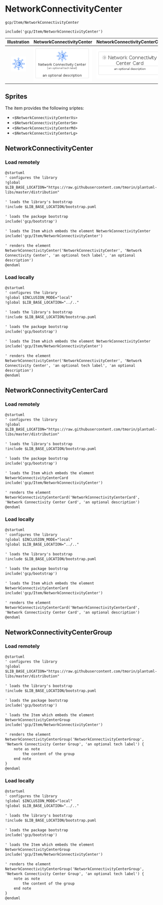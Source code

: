 # NetworkConnectivityCenter


```text
gcp/Item/NetworkConnectivityCenter
```

```text
include('gcp/Item/NetworkConnectivityCenter')
```



| Illustration | NetworkConnectivityCenter | NetworkConnectivityCenterCard | NetworkConnectivityCenterGroup |
| :---: | :---: | :---: | :---: |
| ![illustration for Illustration](../../gcp/Item/NetworkConnectivityCenter.png) | ![illustration for NetworkConnectivityCenter](../../gcp/Item/NetworkConnectivityCenter.Local.png) | ![illustration for NetworkConnectivityCenterCard](../../gcp/Item/NetworkConnectivityCenterCard.Local.png) | ![illustration for NetworkConnectivityCenterGroup](../../gcp/Item/NetworkConnectivityCenterGroup.Local.png) |



## Sprites
The item provides the following sriptes:

- `<$NetworkConnectivityCenterXs>`
- `<$NetworkConnectivityCenterSm>`
- `<$NetworkConnectivityCenterMd>`
- `<$NetworkConnectivityCenterLg>`





## NetworkConnectivityCenter

### Load remotely
```plantuml
@startuml
' configures the library
!global $LIB_BASE_LOCATION="https://raw.githubusercontent.com/tmorin/plantuml-libs/master/distribution"

' loads the library's bootstrap
!include $LIB_BASE_LOCATION/bootstrap.puml

' loads the package bootstrap
include('gcp/bootstrap')

' loads the Item which embeds the element NetworkConnectivityCenter
include('gcp/Item/NetworkConnectivityCenter')

' renders the element
NetworkConnectivityCenter('NetworkConnectivityCenter', 'Network Connectivity Center', 'an optional tech label', 'an optional description')
@enduml
```

### Load locally
```plantuml
@startuml
' configures the library
!global $INCLUSION_MODE="local"
!global $LIB_BASE_LOCATION="../.."

' loads the library's bootstrap
!include $LIB_BASE_LOCATION/bootstrap.puml

' loads the package bootstrap
include('gcp/bootstrap')

' loads the Item which embeds the element NetworkConnectivityCenter
include('gcp/Item/NetworkConnectivityCenter')

' renders the element
NetworkConnectivityCenter('NetworkConnectivityCenter', 'Network Connectivity Center', 'an optional tech label', 'an optional description')
@enduml
```

## NetworkConnectivityCenterCard

### Load remotely
```plantuml
@startuml
' configures the library
!global $LIB_BASE_LOCATION="https://raw.githubusercontent.com/tmorin/plantuml-libs/master/distribution"

' loads the library's bootstrap
!include $LIB_BASE_LOCATION/bootstrap.puml

' loads the package bootstrap
include('gcp/bootstrap')

' loads the Item which embeds the element NetworkConnectivityCenterCard
include('gcp/Item/NetworkConnectivityCenter')

' renders the element
NetworkConnectivityCenterCard('NetworkConnectivityCenterCard', 'Network Connectivity Center Card', 'an optional description')
@enduml
```

### Load locally
```plantuml
@startuml
' configures the library
!global $INCLUSION_MODE="local"
!global $LIB_BASE_LOCATION="../.."

' loads the library's bootstrap
!include $LIB_BASE_LOCATION/bootstrap.puml

' loads the package bootstrap
include('gcp/bootstrap')

' loads the Item which embeds the element NetworkConnectivityCenterCard
include('gcp/Item/NetworkConnectivityCenter')

' renders the element
NetworkConnectivityCenterCard('NetworkConnectivityCenterCard', 'Network Connectivity Center Card', 'an optional description')
@enduml
```

## NetworkConnectivityCenterGroup

### Load remotely
```plantuml
@startuml
' configures the library
!global $LIB_BASE_LOCATION="https://raw.githubusercontent.com/tmorin/plantuml-libs/master/distribution"

' loads the library's bootstrap
!include $LIB_BASE_LOCATION/bootstrap.puml

' loads the package bootstrap
include('gcp/bootstrap')

' loads the Item which embeds the element NetworkConnectivityCenterGroup
include('gcp/Item/NetworkConnectivityCenter')

' renders the element
NetworkConnectivityCenterGroup('NetworkConnectivityCenterGroup', 'Network Connectivity Center Group', 'an optional tech label') {
    note as note
        the content of the group
    end note
}
@enduml
```

### Load locally
```plantuml
@startuml
' configures the library
!global $INCLUSION_MODE="local"
!global $LIB_BASE_LOCATION="../.."

' loads the library's bootstrap
!include $LIB_BASE_LOCATION/bootstrap.puml

' loads the package bootstrap
include('gcp/bootstrap')

' loads the Item which embeds the element NetworkConnectivityCenterGroup
include('gcp/Item/NetworkConnectivityCenter')

' renders the element
NetworkConnectivityCenterGroup('NetworkConnectivityCenterGroup', 'Network Connectivity Center Group', 'an optional tech label') {
    note as note
        the content of the group
    end note
}
@enduml
```

